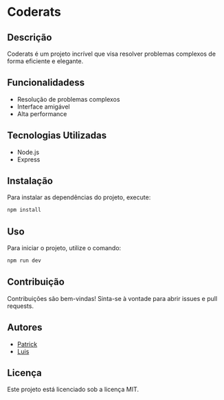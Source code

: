 # Coderats

## Descrição
Coderats é um projeto incrível que visa resolver problemas complexos de forma eficiente e elegante.

## Funcionalidadess
- Resolução de problemas complexos
- Interface amigável
- Alta performance

## Tecnologias Utilizadas
- Node.js
- Express

## Instalação
Para instalar as dependências do projeto, execute:
```bash
npm install
```

## Uso
Para iniciar o projeto, utilize o comando:
```bash
npm run dev
```

## Contribuição
Contribuições são bem-vindas! Sinta-se à vontade para abrir issues e pull requests.

## Autores
- [Patrick](https://github.com/Pmelo22)
- [Luis](https://github.com/luluzao0)

## Licença
Este projeto está licenciado sob a licença MIT.


